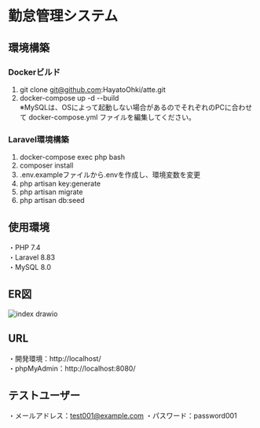 # 勤怠管理システム
## 環境構築
### Dockerビルド
1. git clone git@github.com:HayatoOhki/atte.git
2. docker-compose up -d --build  
※MySQLは、OSによって起動しない場合があるのでそれぞれのPCに合わせて docker-compose.yml ファイルを編集してください。
### Laravel環境構築
1. docker-compose exec php bash
2. composer install
3. .env.exampleファイルから.envを作成し、環境変数を変更
4. php artisan key:generate
5. php artisan migrate
6. php artisan db:seed
## 使用環境
・PHP 7.4  
・Laravel 8.83  
・MySQL 8.0
## ER図
![index drawio](https://github.com/HayatoOhki/atte/assets/157372211/ac907bae-5bcc-43fc-81a4-b67540b88ac7)
## URL
・開発環境：http://localhost/  
・phpMyAdmin：http://localhost:8080/
## テストユーザー
・メールアドレス：test001@example.com
・パスワード：password001
